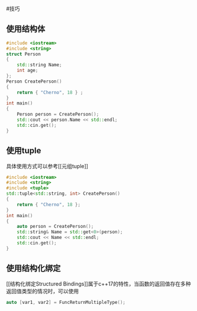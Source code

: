 #技巧
## 使用结构体

```c++
#include <iostream>
#include <string>
struct Person
{
	std::string Name;
	int age;
};
Person CreatePerson()
{
	return { "Cherno", 18 } ;
}
int main()
{
	Person person = CreatePerson();
	std::cout << person.Name << std::endl;
	std::cin.get();
}
```
## 使用tuple

具体使用方式可以参考[[元组tuple]]
```c++
#include <iostream>
#include <string>
#include <tuple>
std::tuple<std::string, int> CreatePerson()
{
	return { "Cherno", 18 };
}
int main()
{
	auto person = CreatePerson();
	std::string& Name = std::get<0>(person);
	std::cout << Name << std::endl;
	std::cin.get();
}
```
## 使用结构化绑定

[[结构化绑定Structured Bindings]]属于c++17的特性，当函数的返回值存在多种返回值类型的情况时，可以使用
```c++
auto [var1, var2] = FuncReturnMultipleType();
```